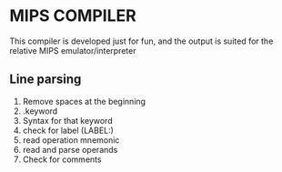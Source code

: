 # MIPS COMPILER

This compiler is developed just for fun, and the output is suited for the relative MIPS emulator/interpreter

## Line parsing

1. Remove spaces at the beginning
2. .keyword
3. Syntax for that keyword
4. check for label (LABEL:)
5. read operation mnemonic
6. read and parse operands
7. Check for comments
